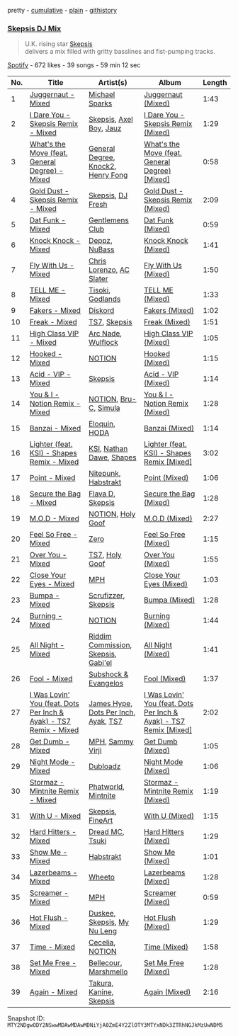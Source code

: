 pretty - [cumulative](/playlists/cumulative/37i9dQZF1DWU7mNH0ss71X.md) - [plain](/playlists/plain/37i9dQZF1DWU7mNH0ss71X) - [githistory](https://github.githistory.xyz/mackorone/spotify-playlist-archive/blob/main/playlists/plain/37i9dQZF1DWU7mNH0ss71X)

### [Skepsis DJ Mix](https://open.spotify.com/playlist/37i9dQZF1DWU7mNH0ss71X)

> U.K\. rising star <a href="spotify:artist:6DnQYUjtYusK9QJts9HqSC">Skepsis</a><br/> delivers a mix filled with gritty basslines and fist\-pumping tracks.

[Spotify](https://open.spotify.com/user/spotify) - 672 likes - 39 songs - 59 min 12 sec

| No. | Title | Artist(s) | Album | Length |
|---|---|---|---|---|
| 1 | [Juggernaut \- Mixed](https://open.spotify.com/track/6z79qMltFPMlahFA3A0FIa) | [Michael Sparks](https://open.spotify.com/artist/1zuQZzeqzzlwUKVMYHvA87) | [Juggernaut \(Mixed\)](https://open.spotify.com/album/6aPmpQlYhYAMoEyfjs2cp0) | 1:43 |
| 2 | [I Dare You \- Skepsis Remix \- Mixed](https://open.spotify.com/track/10WUxH9Dz5i8XAsSiUrtj8) | [Skepsis](https://open.spotify.com/artist/6DnQYUjtYusK9QJts9HqSC), [Axel Boy](https://open.spotify.com/artist/4DabGEOrvBxxta0YlaaJpJ), [Jauz](https://open.spotify.com/artist/5ttgIeUVka6FLyi00Uu5h8) | [I Dare You \- Skepsis Remix \(Mixed\)](https://open.spotify.com/album/7sH0vsWwT01Fhs6haXb8HM) | 1:29 |
| 3 | [What's the Move \(feat\. General Degree\) \- Mixed](https://open.spotify.com/track/4Mrvf5MZa29agwNQLIsqzs) | [General Degree](https://open.spotify.com/artist/0CwVuGmnkIBc5uitBWkplO), [Knock2](https://open.spotify.com/artist/6mmSS7itNWKbapgG2eZbIg), [Henry Fong](https://open.spotify.com/artist/3nALc9PyUfe6CO3EY9bNhH) | [What's the Move \(feat\. General Degree\) \[Mixed\]](https://open.spotify.com/album/6KvvAaZ9vhs6ib33DvxkC1) | 0:58 |
| 4 | [Gold Dust \- Skepsis Remix \- Mixed](https://open.spotify.com/track/4KccmgNw4KkdtoWK5iSqnW) | [Skepsis](https://open.spotify.com/artist/6DnQYUjtYusK9QJts9HqSC), [DJ Fresh](https://open.spotify.com/artist/6r20qOqY7qDWI0PPTxVMlC) | [Gold Dust \- Skepsis Remix \(Mixed\)](https://open.spotify.com/album/6de6N29eYh55ci4Fax5wg4) | 2:09 |
| 5 | [Dat Funk \- Mixed](https://open.spotify.com/track/4Nf4I57msbH76Qe0o66iMj) | [Gentlemens Club](https://open.spotify.com/artist/58MEqEE2029jp6KTWTt1hO) | [Dat Funk \(Mixed\)](https://open.spotify.com/album/1oL1ObA1vEAzknv8PtZsQE) | 0:59 |
| 6 | [Knock Knock \- Mixed](https://open.spotify.com/track/6Btrx9JxGfKd2Nl3q4PWeE) | [Deppz](https://open.spotify.com/artist/7jhS9dwK214Tp1KgEVfyd2), [NuBass](https://open.spotify.com/artist/5Nd61ppMOQbbtF1HV13kBO) | [Knock Knock \(Mixed\)](https://open.spotify.com/album/7LV3bKp23cFM4md2GmZQ1m) | 1:41 |
| 7 | [Fly With Us \- Mixed](https://open.spotify.com/track/2veqvGps1j49K0GMdCilgP) | [Chris Lorenzo](https://open.spotify.com/artist/7tm9Tuc70geXOOyKhtZHIj), [AC Slater](https://open.spotify.com/artist/6EqFMCnVGBRNmwPlk2f3Uc) | [Fly With Us \(Mixed\)](https://open.spotify.com/album/752Y1StjD041LVXUEEDTcQ) | 1:50 |
| 8 | [TELL ME \- Mixed](https://open.spotify.com/track/5pyDKx0CiBDUOeSwD7rExx) | [Tisoki](https://open.spotify.com/artist/0XW7mqhbaQnRtHmwfAVg64), [Godlands](https://open.spotify.com/artist/2BW6zD5lzOxdEFWrgsHMq8) | [TELL ME \(Mixed\)](https://open.spotify.com/album/6Y1nvOpOZunyiq6YSX20HZ) | 1:33 |
| 9 | [Fakers \- Mixed](https://open.spotify.com/track/6NZry6T0ByXcjsFSJXnhEO) | [Diskord](https://open.spotify.com/artist/3o8BMojuQONFOJ0cJ0qOEc) | [Fakers \(Mixed\)](https://open.spotify.com/album/3tlcO17w79mo5U9mRnZK2K) | 1:02 |
| 10 | [Freak \- Mixed](https://open.spotify.com/track/5AHhs1tfcIr4Yq3pGY9c5I) | [TS7](https://open.spotify.com/artist/4EV6hgVc6KD0SFOIJJLFki), [Skepsis](https://open.spotify.com/artist/6DnQYUjtYusK9QJts9HqSC) | [Freak \(Mixed\)](https://open.spotify.com/album/3niAmp8RA2ow4oCz2osYCE) | 1:51 |
| 11 | [High Class VIP \- Mixed](https://open.spotify.com/track/7CXZPR1kORgYeSHbPMLoJ6) | [Arc Nade](https://open.spotify.com/artist/57dmsH0BOHyhumBwhL2zqL), [Wulflock](https://open.spotify.com/artist/0CUcadD1x41grLqlH1iubO) | [High Class VIP \(Mixed\)](https://open.spotify.com/album/5mwmJRAdmENzn7dKDeTnGV) | 1:05 |
| 12 | [Hooked \- Mixed](https://open.spotify.com/track/2GPpNr79eBj8weB8jkaOKM) | [NOTION](https://open.spotify.com/artist/1uRVM0wBdtyEuU582EeKJM) | [Hooked \(Mixed\)](https://open.spotify.com/album/2cOerOyCmmmA6JaU5ePNN5) | 1:15 |
| 13 | [Acid \- VIP \- Mixed](https://open.spotify.com/track/5Q2pTyNfTRtqlN3jRXap3E) | [Skepsis](https://open.spotify.com/artist/6DnQYUjtYusK9QJts9HqSC) | [Acid \- VIP \(Mixed\)](https://open.spotify.com/album/4NhbjexDYBBzHhGp7ujSgC) | 1:14 |
| 14 | [You & I \- Notion Remix \- Mixed](https://open.spotify.com/track/5a9iQBYTllSbYkhTmHjnVp) | [NOTION](https://open.spotify.com/artist/1uRVM0wBdtyEuU582EeKJM), [Bru\-C](https://open.spotify.com/artist/7GDrXlpRrdG29o4n0pNR5D), [Simula](https://open.spotify.com/artist/2KCmoJZgpL6hNFdT4l9PTl) | [You & I \- Notion Remix \(Mixed\)](https://open.spotify.com/album/0VPAYD6ETE5Dr9aAlP7Wf6) | 1:28 |
| 15 | [Banzai \- Mixed](https://open.spotify.com/track/4tUbQZYsrh5dsZjVmOogdE) | [Eloquin](https://open.spotify.com/artist/6tRzzi6vUGERNBRbOkaOa1), [HODA](https://open.spotify.com/artist/6947jU93LuBHWx7OLAh9gx) | [Banzai \(Mixed\)](https://open.spotify.com/album/5dghbmhBQ6IAaqh5pzN93Q) | 1:14 |
| 16 | [Lighter \(feat\. KSI\) \- Shapes Remix \- Mixed](https://open.spotify.com/track/34fUxyPvrztsL1juIDipDI) | [KSI](https://open.spotify.com/artist/1nzgtKYFckznkcVMR3Gg4z), [Nathan Dawe](https://open.spotify.com/artist/2gduEC76ry33RVurAvT05p), [Shapes](https://open.spotify.com/artist/1bZ8OZoO6E3KRtXQrYVNaw) | [Lighter \(feat\. KSI\) \- Shapes Remix \[Mixed\]](https://open.spotify.com/album/3iSgQXz5pIZ04pW9cSsstA) | 3:02 |
| 17 | [Point \- Mixed](https://open.spotify.com/track/5beBbkRTZOnyvBuEoLPVI5) | [Nitepunk](https://open.spotify.com/artist/6iPbI11utXY9CVhX6SPXEg), [Habstrakt](https://open.spotify.com/artist/1YYJxpOXYk1z1WtqdeLMkn) | [Point \(Mixed\)](https://open.spotify.com/album/66cAQS8NL49Z8SOHHLs0G6) | 1:06 |
| 18 | [Secure the Bag \- Mixed](https://open.spotify.com/track/69KrRNUxQPGEdQLaXGPS4h) | [Flava D](https://open.spotify.com/artist/682SntJ7VKoFfssPfDAmDZ), [Skepsis](https://open.spotify.com/artist/6DnQYUjtYusK9QJts9HqSC) | [Secure the Bag \(Mixed\)](https://open.spotify.com/album/0UJyXHtE58lbDIAmFGTWRq) | 1:28 |
| 19 | [M.O.D \- Mixed](https://open.spotify.com/track/22e2rfxrHhbkICOKVaMO9G) | [NOTION](https://open.spotify.com/artist/1uRVM0wBdtyEuU582EeKJM), [Holy Goof](https://open.spotify.com/artist/2gNmFyBanPG1slh2pHnCtU) | [M.O.D \(Mixed\)](https://open.spotify.com/album/7xOKbHe4efJPsykIuZwoJB) | 2:27 |
| 20 | [Feel So Free \- Mixed](https://open.spotify.com/track/7A5dPJZIQij9sfoBkWAo08) | [Zero](https://open.spotify.com/artist/6ocDQwCTkVro3cmejcF1DH) | [Feel So Free \(Mixed\)](https://open.spotify.com/album/09Z0c5SDiN5atH1VrphNRN) | 1:15 |
| 21 | [Over You \- Mixed](https://open.spotify.com/track/2XWYFznXlU4eqYKWBnPoNg) | [TS7](https://open.spotify.com/artist/4EV6hgVc6KD0SFOIJJLFki), [Holy Goof](https://open.spotify.com/artist/2gNmFyBanPG1slh2pHnCtU) | [Over You \(Mixed\)](https://open.spotify.com/album/3gyH7UOaYA1Y7XQ0nDoicd) | 1:55 |
| 22 | [Close Your Eyes \- Mixed](https://open.spotify.com/track/1sAFW1YSqi0onRokalR6ov) | [MPH](https://open.spotify.com/artist/62SCu33InHVq97VaWw3eof) | [Close Your Eyes \(Mixed\)](https://open.spotify.com/album/2KcG99C8pLqebP7QnBB5kv) | 1:03 |
| 23 | [Bumpa \- Mixed](https://open.spotify.com/track/1JlnCIF5zMWOJGQgkD84Jw) | [Scrufizzer](https://open.spotify.com/artist/3JmGsgVoGUN1Ro1jLfi7k1), [Skepsis](https://open.spotify.com/artist/6DnQYUjtYusK9QJts9HqSC) | [Bumpa \(Mixed\)](https://open.spotify.com/album/4keXV2mZ1hlHR13SRnPJFN) | 1:28 |
| 24 | [Burning \- Mixed](https://open.spotify.com/track/29vfpxOxuTzMQlKsD2xiKp) | [NOTION](https://open.spotify.com/artist/1uRVM0wBdtyEuU582EeKJM) | [Burning \(Mixed\)](https://open.spotify.com/album/2hygmDYe3kgQWXDJSLFRES) | 1:44 |
| 25 | [All Night \- Mixed](https://open.spotify.com/track/6R3SM1XqZpL3HEoPUeDd3h) | [Riddim Commission](https://open.spotify.com/artist/6VEfh7l6OPJYzIO8vRsqo9), [Skepsis](https://open.spotify.com/artist/6DnQYUjtYusK9QJts9HqSC), [Gabi'el](https://open.spotify.com/artist/6fhN6RXbIZ26S3gfebpNYN) | [All Night \(Mixed\)](https://open.spotify.com/album/0fAh3w27Cs6LF9iZPC9djO) | 1:41 |
| 26 | [Fool \- Mixed](https://open.spotify.com/track/7aL8oBhb5hgsSiOwPwlF2D) | [Subshock & Evangelos](https://open.spotify.com/artist/2zmc5GOSrIaronLdKaqluH) | [Fool \(Mixed\)](https://open.spotify.com/album/7tAvz2952AlFj0GQbrSz0f) | 1:37 |
| 27 | [I Was Lovin' You \(feat\. Dots Per Inch & Ayak\) \- TS7 Remix \- Mixed](https://open.spotify.com/track/58gmIqK2fkjOWtl67NQ9UO) | [James Hype](https://open.spotify.com/artist/43BxCL6t4c73BQnIJtry5v), [Dots Per Inch](https://open.spotify.com/artist/20BQJA9TcJiWM3AWbMY7wl), [Ayak](https://open.spotify.com/artist/47NAtOqGZrJ5PHt0a0sZlP), [TS7](https://open.spotify.com/artist/4EV6hgVc6KD0SFOIJJLFki) | [I Was Lovin' You \(feat\. Dots Per Inch & Ayak\) \- TS7 Remix \[Mixed\]](https://open.spotify.com/album/5hMYaZFfNvZMelKySnTLEP) | 2:02 |
| 28 | [Get Dumb \- Mixed](https://open.spotify.com/track/1e8WAwL8auG3e49wVD1twc) | [MPH](https://open.spotify.com/artist/62SCu33InHVq97VaWw3eof), [Sammy Virji](https://open.spotify.com/artist/1GuqTQbuixFHD6eBkFwVcb) | [Get Dumb \(Mixed\)](https://open.spotify.com/album/2c3QmVevm6bnjfNw4AsALO) | 1:05 |
| 29 | [Night Mode \- Mixed](https://open.spotify.com/track/7g9Ccu9D2KApU96ZbnQgOw) | [Dubloadz](https://open.spotify.com/artist/4akLvvJyLbJxlbpSXHTLvT) | [Night Mode \(Mixed\)](https://open.spotify.com/album/5Lnx2wIUPZ1EpFwOzXHSGK) | 1:06 |
| 30 | [Stormaz \- Mintnite Remix \- Mixed](https://open.spotify.com/track/5xdFIPnYKTT9v3VnVRwtXW) | [Phatworld](https://open.spotify.com/artist/5rBIR1y90WuRA7A83OWOfi), [Mintnite](https://open.spotify.com/artist/2dVSvPGXXJBWKlG82Ov2r6) | [Stormaz \- Mintnite Remix \(Mixed\)](https://open.spotify.com/album/7f7TgghWc1RVTVi6A45npF) | 1:19 |
| 31 | [With U \- Mixed](https://open.spotify.com/track/1Z6Xf3TJhUwKt4HPAQAGmC) | [Skepsis](https://open.spotify.com/artist/6DnQYUjtYusK9QJts9HqSC), [FineArt](https://open.spotify.com/artist/4rpDgbKcQ6a8rT7mk60a7o) | [With U \(Mixed\)](https://open.spotify.com/album/0pI4f4qn3tqlmtDDbLKwkC) | 1:15 |
| 32 | [Hard Hitters \- Mixed](https://open.spotify.com/track/5c20HXCDGHvowMQ8mMqxZa) | [Dread MC](https://open.spotify.com/artist/2U5JmM5bTJuARrzQYnDAKn), [Tsuki](https://open.spotify.com/artist/2yJbiseBZFvrCK5GueLnk7) | [Hard Hitters \(Mixed\)](https://open.spotify.com/album/6ktBKpr6rI3dDFtpiNghMV) | 1:29 |
| 33 | [Show Me \- Mixed](https://open.spotify.com/track/5gyxiLgdIq2j5ZA1geduRf) | [Habstrakt](https://open.spotify.com/artist/1YYJxpOXYk1z1WtqdeLMkn) | [Show Me \(Mixed\)](https://open.spotify.com/album/19B8YfQDH3Z5E8xVUZjpRV) | 1:01 |
| 34 | [Lazerbeams \- Mixed](https://open.spotify.com/track/7uyWoV5STKYsezhRf7yydK) | [Wheeto](https://open.spotify.com/artist/5YZNr5ukMm2xAT7Y4LbTl2) | [Lazerbeams \(Mixed\)](https://open.spotify.com/album/0n3VXQkKU7Hz5O4rYsh4Bd) | 1:28 |
| 35 | [Screamer \- Mixed](https://open.spotify.com/track/4VHjgoeKUVcqfe4iKOQTWh) | [MPH](https://open.spotify.com/artist/62SCu33InHVq97VaWw3eof) | [Screamer \(Mixed\)](https://open.spotify.com/album/5sCsNbQ7L3yBk0j1CHRwOI) | 0:59 |
| 36 | [Hot Flush \- Mixed](https://open.spotify.com/track/7fu3rRXpxVNznDy4Vhlj04) | [Duskee](https://open.spotify.com/artist/3f2xeagPNM6X9FktDTIudH), [Skepsis](https://open.spotify.com/artist/6DnQYUjtYusK9QJts9HqSC), [My Nu Leng](https://open.spotify.com/artist/2rChxbkkh2U5ZrPuShKmTZ) | [Hot Flush \(Mixed\)](https://open.spotify.com/album/2N3PUTtSJZJbrtDOJ7gqR7) | 1:29 |
| 37 | [Time \- Mixed](https://open.spotify.com/track/4wGOAD955UfmhHSwsG91Hw) | [Cecelia](https://open.spotify.com/artist/6LtDEad7bRcRxBKQoiFAlI), [NOTION](https://open.spotify.com/artist/1uRVM0wBdtyEuU582EeKJM) | [Time \(Mixed\)](https://open.spotify.com/album/7v7wb12Jpx8kY5GykdfCqP) | 1:58 |
| 38 | [Set Me Free \- Mixed](https://open.spotify.com/track/4V4iEwKwTxF8GNhRTuBVyX) | [Bellecour](https://open.spotify.com/artist/1PiNBMw3iIaG021gWeidUY), [Marshmello](https://open.spotify.com/artist/64KEffDW9EtZ1y2vBYgq8T) | [Set Me Free \(Mixed\)](https://open.spotify.com/album/6JUlt3xXqRjEjE2EikuYth) | 1:28 |
| 39 | [Again \- Mixed](https://open.spotify.com/track/1LrL4N1Gfy5PzVmv8z90Yv) | [Takura](https://open.spotify.com/artist/5h7nWgcp5DTynhz4iaq0Ri), [Kanine](https://open.spotify.com/artist/1KiNUGL3r0GgyLwqYCY1yV), [Skepsis](https://open.spotify.com/artist/6DnQYUjtYusK9QJts9HqSC) | [Again \(Mixed\)](https://open.spotify.com/album/5AG8FGk0kfE0EHF3re7Eb2) | 2:16 |

Snapshot ID: `MTY2NDgwODY2NSwwMDAwMDAwMDNiYjA0ZmE4Y2ZlOTY3MTYxNDk3ZTRhNGJkMzUwNDM5`

